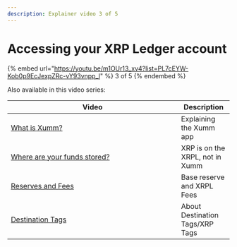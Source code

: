 ```yaml
---
description: Explainer video 3 of 5
---
```


# Accessing your XRP Ledger account

{% embed url="https://youtu.be/m1OUr13_xv4?list=PL7cEYW-Kob0p9EcJexpZRc-vY93vnpp_l" %}
3 of 5
{% endembed %}

Also available in this video series:

<table><thead><tr><th width="370">Video</th><th>Description</th></tr></thead><tbody><tr><td><a href="../hot-topics/what-is-xumm.md">What is Xumm?</a></td><td>Explaining the Xumm app</td></tr><tr><td><a href="what-is-xumm/where-are-your-funds-stored.md">Where are your funds stored?</a></td><td>XRP is on the XRPL, not in Xumm</td></tr><tr><td><a href="../xrp-ledger-resources/xrp-ledger-concepts/reserves-and-fees-on-the-xrpl.md">Reserves and Fees</a></td><td>Base reserve and XRPL Fees</td></tr><tr><td><a href="../learning-more-about-xaman/destination-tags.md">Destination Tags</a></td><td>About Destination Tags/XRP Tags</td></tr></tbody></table>

